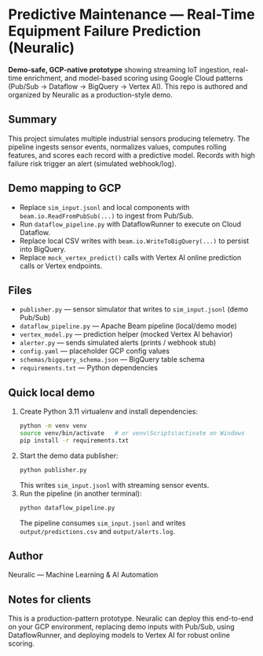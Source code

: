 # Predictive Maintenance — Real-Time Equipment Failure Prediction (Neuralic)

**Demo-safe, GCP-native prototype** showing streaming IoT ingestion, real-time
enrichment, and model-based scoring using Google Cloud patterns (Pub/Sub → Dataflow → BigQuery → Vertex AI).
This repo is authored and organized by Neuralic as a production-style demo.

## Summary
This project simulates multiple industrial sensors producing telemetry. The pipeline ingests
sensor events, normalizes values, computes rolling features, and scores each record with a
predictive model. Records with high failure risk trigger an alert (simulated webhook/log).

## Demo mapping to GCP
- Replace `sim_input.jsonl` and local components with `beam.io.ReadFromPubSub(...)` to ingest from Pub/Sub.
- Run `dataflow_pipeline.py` with DataflowRunner to execute on Cloud Dataflow.
- Replace local CSV writes with `beam.io.WriteToBigQuery(...)` to persist into BigQuery.
- Replace `mock_vertex_predict()` calls with Vertex AI online prediction calls or Vertex endpoints.

## Files
- `publisher.py` — sensor simulator that writes to `sim_input.jsonl` (demo Pub/Sub)
- `dataflow_pipeline.py` — Apache Beam pipeline (local/demo mode)
- `vertex_model.py` — prediction helper (mocked Vertex AI behavior)
- `alerter.py` — sends simulated alerts (prints / webhook stub)
- `config.yaml` — placeholder GCP config values
- `schemas/bigquery_schema.json` — BigQuery table schema
- `requirements.txt` — Python dependencies

## Quick local demo
1. Create Python 3.11 virtualenv and install dependencies:
   ```bash
   python -m venv venv
   source venv/bin/activate   # or venv\Scripts\activate on Windows
   pip install -r requirements.txt
   ```
2. Start the demo data publisher:
   ```bash
   python publisher.py
   ```
   This writes `sim_input.jsonl` with streaming sensor events.
3. Run the pipeline (in another terminal):
   ```bash
   python dataflow_pipeline.py
   ```
   The pipeline consumes `sim_input.jsonl` and writes `output/predictions.csv` and `output/alerts.log`.

## Author
Neuralic — Machine Learning & AI Automation

## Notes for clients
This is a production-pattern prototype. Neuralic can deploy this end-to-end on your GCP environment,
replacing demo inputs with Pub/Sub, using DataflowRunner, and deploying models to Vertex AI for robust
online scoring.
